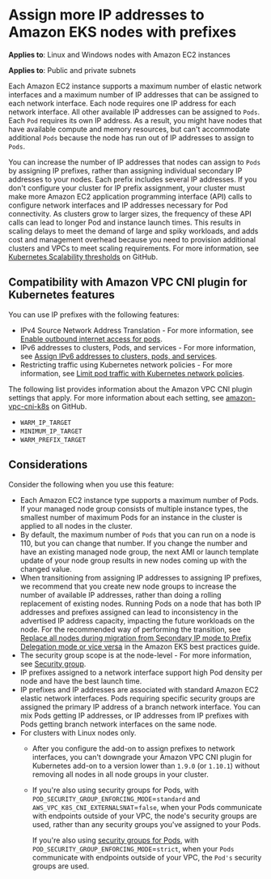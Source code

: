 # Assign more IP addresses to Amazon EKS nodes with prefixes<a name="cni-increase-ip-addresses"></a>

**Applies to**: Linux and Windows nodes with Amazon EC2 instances

**Applies to**: Public and private subnets 

Each Amazon EC2 instance supports a maximum number of elastic network interfaces and a maximum number of IP addresses that can be assigned to each network interface\. Each node requires one IP address for each network interface\. All other available IP addresses can be assigned to `Pods`\. Each `Pod` requires its own IP address\. As a result, you might have nodes that have available compute and memory resources, but can't accommodate additional `Pods` because the node has run out of IP addresses to assign to `Pods`\.

You can increase the number of IP addresses that nodes can assign to `Pods` by assigning IP prefixes, rather than assigning individual secondary IP addresses to your nodes\. Each prefix includes several IP addresses\. If you don't configure your cluster for IP prefix assignment, your cluster must make more Amazon EC2 application programming interface \(API\) calls to configure network interfaces and IP addresses necessary for Pod connectivity\. As clusters grow to larger sizes, the frequency of these API calls can lead to longer Pod and instance launch times\. This results in scaling delays to meet the demand of large and spiky workloads, and adds cost and management overhead because you need to provision additional clusters and VPCs to meet scaling requirements\. For more information, see [Kubernetes Scalability thresholds](https://github.com/kubernetes/community/blob/master/sig-scalability/configs-and-limits/thresholds.md) on GitHub\.

## Compatibility with Amazon VPC CNI plugin for Kubernetes features<a name="cni-increase-ip-addresses-compatability"></a>

You can use IP prefixes with the following features:
+ IPv4 Source Network Address Translation \- For more information, see [Enable outbound internet access for pods](external-snat.md)\.
+  IPv6 addresses to clusters, Pods, and services \- For more information, see [Assign IPv6 addresses to clusters, pods, and services](cni-ipv6.md)\.
+ Restricting traffic using Kubernetes network policies \- For more information, see [Limit pod traffic with Kubernetes network policies](cni-network-policy.md)\.

The following list provides information about the Amazon VPC CNI plugin settings that apply\. For more information about each setting, see [amazon\-vpc\-cni\-k8s](https://github.com/aws/amazon-vpc-cni-k8s/blob/master/README.md) on GitHub\.
+ `WARM_IP_TARGET`
+ `MINIMUM_IP_TARGET`
+ `WARM_PREFIX_TARGET`

## Considerations<a name="cni-increase-ip-addresses-considerations"></a>

Consider the following when you use this feature:
+ Each Amazon EC2 instance type supports a maximum number of Pods\. If your managed node group consists of multiple instance types, the smallest number of maximum Pods for an instance in the cluster is applied to all nodes in the cluster\.
+ By default, the maximum number of `Pods` that you can run on a node is 110, but you can change that number\. If you change the number and have an existing managed node group, the next AMI or launch template update of your node group results in new nodes coming up with the changed value\.
+ When transitioning from assigning IP addresses to assigning IP prefixes, we recommend that you create new node groups to increase the number of available IP addresses, rather than doing a rolling replacement of existing nodes\. Running Pods on a node that has both IP addresses and prefixes assigned can lead to inconsistency in the advertised IP address capacity, impacting the future workloads on the node\. For the recommended way of performing the transition, see [Replace all nodes during migration from Secondary IP mode to Prefix Delegation mode or vice versa](https://github.com/aws/aws-eks-best-practices/blob/master/content/networking/prefix-mode/index_windows.md#replace-all-nodes-during-migration-from-secondary-ip-mode-to-prefix-delegation-mode-or-vice-versa) in the Amazon EKS best practices guide\.
+ The security group scope is at the node\-level \- For more information, see [Security group](https://docs.aws.amazon.com/vpc/latest/userguide/VPC_SecurityGroups.html)\.
+ IP prefixes assigned to a network interface support high Pod density per node and have the best launch time\.
+ IP prefixes and IP addresses are associated with standard Amazon EC2 elastic network interfaces\. Pods requiring specific security groups are assigned the primary IP address of a branch network interface\. You can mix Pods getting IP addresses, or IP addresses from IP prefixes with Pods getting branch network interfaces on the same node\.
+ For clusters with Linux nodes only\.
  + After you configure the add\-on to assign prefixes to network interfaces, you can't downgrade your Amazon VPC CNI plugin for Kubernetes add\-on to a version lower than `1.9.0` \(or `1.10.1`\) without removing all nodes in all node groups in your cluster\.
  + If you're also using security groups for Pods, with `POD_SECURITY_GROUP_ENFORCING_MODE`=`standard` and `AWS_VPC_K8S_CNI_EXTERNALSNAT`=`false`, when your Pods communicate with endpoints outside of your VPC, the node's security groups are used, rather than any security groups you've assigned to your Pods\. 

    If you're also using [security groups for Pods](security-groups-for-pods.md), with `POD_SECURITY_GROUP_ENFORCING_MODE`=`strict`, when your `Pods` communicate with endpoints outside of your VPC, the `Pod's` security groups are used\.